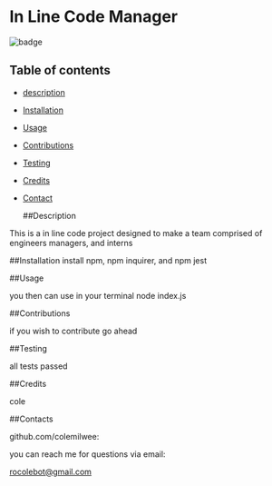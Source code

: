 
  # In Line Code Manager

![badge](https://img.shields.io/badge/license-MIT-brightgreen)

  ## Table of contents

* [description](#Description)
* [Installation](#Installation)
* [Usage](#Usage)
* [Contributions](#contributions)
* [Testing](#Testing)
* [Credits](#Credits) 
* [Contact](#Contacts)

 
  ##Description

This is a in line code project designed to make a team comprised of engineers managers, and interns


  ##Installation
install npm, npm inquirer, and npm jest

  ##Usage

you then can use in your terminal node index.js

  ##Contributions

if you wish to contribute go ahead

  ##Testing

all tests passed

  ##Credits

cole

  ##Contacts

github.com/colemilwee:

  you can reach me for questions via email: 

rocolebot@gmail.com

